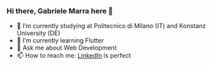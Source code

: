 ### Hi there, Gabriele Marra here 👋

- 🔭 I’m currently studying at Politecnico di Milano (IT) and Konstanz University (DE)
- 🌱 I’m currently learning Flutter
- 💬 Ask me about Web Development
- 📫 How to reach me: [LinkedIn](https://www.linkedin.com/in/gabriele-marra/) is perfect

<!-- 
-👯 I’m looking to collaborate on ...
- 🤔 I’m looking for help with ...
- 😄 Pronouns: ...
- ⚡ Fun fact:
-->
